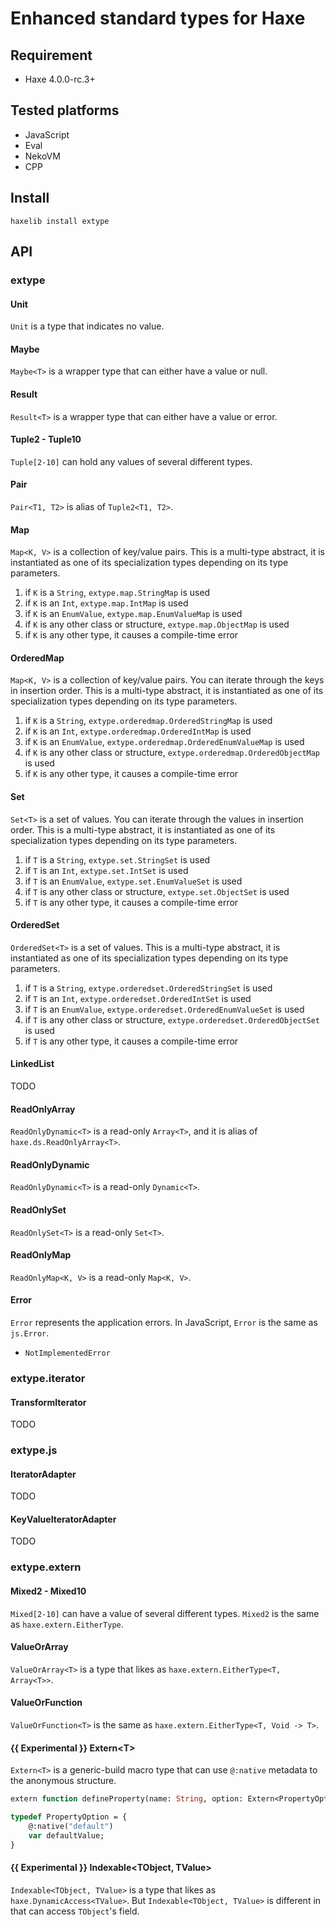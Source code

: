 # Enhanced standard types for Haxe

## Requirement
+ Haxe 4.0.0-rc.3+

## Tested platforms
* JavaScript
* Eval
* NekoVM
* CPP

## Install
```
haxelib install extype
```

## API
### extype
#### Unit
`Unit` is a type that indicates no value.

#### Maybe
`Maybe<T>` is a wrapper type that can either have a value or null.

#### Result
`Result<T>` is a wrapper type that can either have a value or error.

#### Tuple2 - Tuple10
`Tuple[2-10]` can hold any values of several different types.

#### Pair
`Pair<T1, T2>` is alias of `Tuple2<T1, T2>`.

#### Map
`Map<K, V>` is a collection of key/value pairs.
This is a multi-type abstract, it is instantiated as one of its specialization types depending on its type parameters.

1. if `K` is a `String`, `extype.map.StringMap` is used
2. if `K` is an `Int`, `extype.map.IntMap` is used
3. if `K` is an `EnumValue`, `extype.map.EnumValueMap` is used
5. if `K` is any other class or structure, `extype.map.ObjectMap` is used
6. if `K` is any other type, it causes a compile-time error

#### OrderedMap
`Map<K, V>` is a collection of key/value pairs. You can iterate through the keys in insertion order.
This is a multi-type abstract, it is instantiated as one of its specialization types depending on its type parameters.

1. if `K` is a `String`, `extype.orderedmap.OrderedStringMap` is used
2. if `K` is an `Int`, `extype.orderedmap.OrderedIntMap` is used
3. if `K` is an `EnumValue`, `extype.orderedmap.OrderedEnumValueMap` is used
5. if `K` is any other class or structure, `extype.orderedmap.OrderedObjectMap` is used
6. if `K` is any other type, it causes a compile-time error

#### Set
`Set<T>` is a set of values. You can iterate through the values in insertion order.
This is a multi-type abstract, it is instantiated as one of its specialization types depending on its type parameters.

1. if `T` is a `String`, `extype.set.StringSet` is used
2. if `T` is an `Int`, `extype.set.IntSet` is used
3. if `T` is an `EnumValue`, `extype.set.EnumValueSet` is used
5. if `T` is any other class or structure, `extype.set.ObjectSet` is used
6. if `T` is any other type, it causes a compile-time error

#### OrderedSet
`OrderedSet<T>` is a set of values.
This is a multi-type abstract, it is instantiated as one of its specialization types depending on its type parameters.

1. if `T` is a `String`, `extype.orderedset.OrderedStringSet` is used
2. if `T` is an `Int`, `extype.orderedset.OrderedIntSet` is used
3. if `T` is an `EnumValue`, `extype.orderedset.OrderedEnumValueSet` is used
5. if `T` is any other class or structure, `extype.orderedset.OrderedObjectSet` is used
6. if `T` is any other type, it causes a compile-time error

#### LinkedList
TODO

#### ReadOnlyArray
`ReadOnlyDynamic<T>` is a read-only `Array<T>`, and it is alias of `haxe.ds.ReadOnlyArray<T>`.

#### ReadOnlyDynamic
`ReadOnlyDynamic<T>` is a read-only `Dynamic<T>`.

#### ReadOnlySet
`ReadOnlySet<T>` is a read-only `Set<T>`.

#### ReadOnlyMap
`ReadOnlyMap<K, V>` is a read-only `Map<K, V>`.

#### Error
`Error` represents the application errors. In JavaScript, `Error` is the same as `js.Error`.

* `NotImplementedError`

### extype.iterator
#### TransformIterator
TODO

### extype.js
#### IteratorAdapter
TODO

#### KeyValueIteratorAdapter
TODO

### extype.extern
#### Mixed2 - Mixed10
`Mixed[2-10]` can have a value of several different types.
`Mixed2` is the same as `haxe.extern.EitherType`.

#### ValueOrArray
`ValueOrArray<T>` is a type that likes as `haxe.extern.EitherType<T, Array<T>>`.

#### ValueOrFunction
`ValueOrFunction<T>` is the same as `haxe.extern.EitherType<T, Void -> T>`.

#### **{{ Experimental }}** Extern&lt;T&gt;
`Extern<T>` is a generic-build macro type that can use `@:native` metadata to the anonymous structure.

```haxe
extern function defineProperty(name: String, option: Extern<PropertyOption>): Void;

typedef PropertyOption = {
    @:native("default")
    var defaultValue;
}
```

#### **{{ Experimental }}** Indexable&lt;TObject, TValue&gt;
`Indexable<TObject, TValue>` is a type that likes as `haxe.DynamicAccess<TValue>`. But `Indexable<TObject, TValue>` is different in that can access `TObject`'s field.
